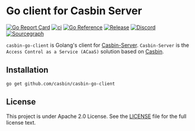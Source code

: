 Go client for Casbin Server
====
[![Go Report Card](https://goreportcard.com/badge/github.com/casbin/casbin-go-client)](https://goreportcard.com/report/github.com/casbin/casbin-go-client)
[![ci](https://img.shields.io/github/workflow/status/casbin/casbin-go-client/CI)](https://github.com/casbin/casbin-go-client/actions)
[![Go Reference](https://pkg.go.dev/badge/github.com/casbin/casbin-go-client.svg)](https://pkg.go.dev/github.com/casbin/casbin-go-client)
[![Release](https://img.shields.io/github/release/casbin/casbin-go-client.svg)](https://github.com/casbin/casbin-go-client/releases/latest)
[![Discord](https://img.shields.io/discord/1022748306096537660?logo=discord&label=discord&color=5865F2)](https://discord.gg/S5UjpzGZjN)
[![Sourcegraph](https://sourcegraph.com/github.com/casbin/casbin-go-client/-/badge.svg)](https://sourcegraph.com/github.com/casbin/casbin-go-client?badge)

``casbin-go-client`` is Golang's client for [Casbin-Server](https://github.com/casbin/casbin-server). ``Casbin-Server`` is the ``Access Control as a Service (ACaaS)`` solution based on [Casbin](https://github.com/casbin/casbin).

## Installation

    go get github.com/casbin/casbin-go-client

## License

This project is under Apache 2.0 License. See the [LICENSE](LICENSE) file for the full license text.
